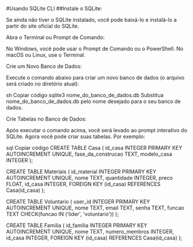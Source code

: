 #Usando SQLite CLI
##Instale o SQLite:

Se ainda não tiver o SQLite instalado, você pode baixá-lo e instalá-lo a partir do site oficial do SQLite.

Abra o Terminal ou Prompt de Comando:

No Windows, você pode usar o Prompt de Comando ou o PowerShell. No macOS ou Linux, use o Terminal.

Crie um Novo Banco de Dados:

Execute o comando abaixo para criar um novo banco de dados (o arquivo será criado no diretório atual):

sh
Copiar código
sqlite3 nome_do_banco_de_dados.db
Substitua nome_do_banco_de_dados.db pelo nome desejado para o seu banco de dados.

Crie Tabelas no Banco de Dados:

Após executar o comando acima, você será levado ao prompt interativo do SQLite. Agora você pode criar suas tabelas. Por exemplo:

sql
Copiar código
CREATE TABLE Casa (
    id_casa INTEGER PRIMARY KEY AUTOINCREMENT UNIQUE,
    fase_da_construcao TEXT,
    modelo_casa INTEGER
);

CREATE TABLE Materiais (
    id_material INTEGER PRIMARY KEY AUTOINCREMENT UNIQUE,
    nome TEXT,
    quantidade INTEGER,
    preco FLOAT,
    id_casa INTEGER,
    FOREIGN KEY (id_casa) REFERENCES Casa(id_casa)
);

CREATE TABLE Voluntario (
    user_id INTEGER PRIMARY KEY AUTOINCREMENT UNIQUE,
    nome TEXT,
    email TEXT,
    senha TEXT,
    funcao TEXT CHECK(funcao IN ('lider', 'voluntario'))
);

CREATE TABLE Familia (
    id_familia INTEGER PRIMARY KEY AUTOINCREMENT UNIQUE,
    nome TEXT,
    numero_membros INTEGER,
    id_casa INTEGER,
    FOREIGN KEY (id_casa) REFERENCES Casa(id_casa)
);
